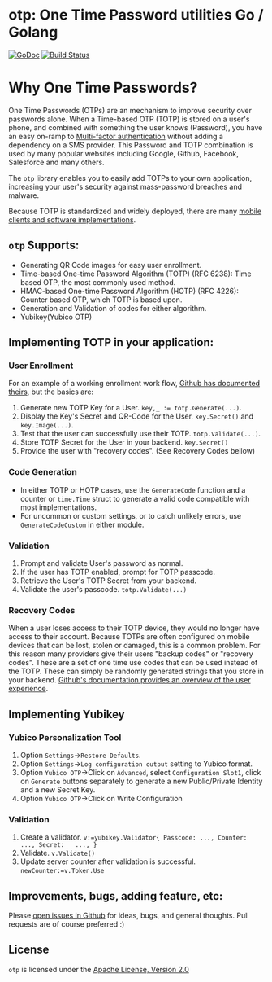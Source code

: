 # otp: One Time Password utilities Go / Golang

[![GoDoc](https://godoc.org/github.com/pquerna/otp?status.svg)](https://godoc.org/github.com/pquerna/otp) [![Build Status](https://travis-ci.org/pquerna/otp.svg?branch=master)](https://travis-ci.org/pquerna/otp)

# Why One Time Passwords?

One Time Passwords (OTPs) are an mechanism to  improve security over passwords alone. When a Time-based OTP (TOTP) is stored on a user's phone, and combined with something the user knows (Password), you have an easy on-ramp to [Multi-factor authentication](http://en.wikipedia.org/wiki/Multi-factor_authentication) without adding a dependency on a SMS provider.  This Password and TOTP combination is used by many popular websites including Google, Github, Facebook, Salesforce and many others.

The `otp` library enables you to easily add TOTPs to your own application, increasing your user's security against mass-password breaches and malware.

Because TOTP is standardized and widely deployed, there are many [mobile clients and software implementations](http://en.wikipedia.org/wiki/Time-based_One-time_Password_Algorithm#Client_implementations).

## `otp` Supports:

* Generating QR Code images for easy user enrollment.
* Time-based One-time Password Algorithm (TOTP) (RFC 6238): Time based OTP, the most commonly used method.
* HMAC-based One-time Password Algorithm (HOTP) (RFC 4226): Counter based OTP, which TOTP is based upon.
* Generation and Validation of codes for either algorithm.
* Yubikey(Yubico OTP)

## Implementing TOTP in your application:

### User Enrollment

For an example of a working enrollment work flow, [Github has documented theirs](https://help.github.com/articles/configuring-two-factor-authentication-via-a-totp-mobile-app/
),  but the basics are:

1. Generate new TOTP Key for a User. `key,_ := totp.Generate(...)`.
1. Display the Key's Secret and QR-Code for the User. `key.Secret()` and `key.Image(...)`.
1. Test that the user can successfully use their TOTP. `totp.Validate(...)`.
1. Store TOTP Secret for the User in your backend. `key.Secret()`
1. Provide the user with "recovery codes". (See Recovery Codes bellow)

### Code Generation

* In either TOTP or HOTP cases, use the `GenerateCode` function and a counter or
  `time.Time` struct to generate a valid code compatible with most implementations.
* For uncommon or custom settings, or to catch unlikely errors, use `GenerateCodeCustom`
  in either module.

### Validation

1. Prompt and validate User's password as normal.
1. If the user has TOTP enabled, prompt for TOTP passcode.
1. Retrieve the User's TOTP Secret from your backend.
1. Validate the user's passcode. `totp.Validate(...)`


### Recovery Codes

When a user loses access to their TOTP device, they would no longer have access to their account.  Because TOTPs are often configured on mobile devices that can be lost, stolen or damaged, this is a common problem. For this reason many providers give their users "backup codes" or "recovery codes".  These are a set of one time use codes that can be used instead of the TOTP.  These can simply be randomly generated strings that you store in your backend.  [Github's documentation provides an overview of the user experience](
https://help.github.com/articles/downloading-your-two-factor-authentication-recovery-codes/).

## Implementing Yubikey

### Yubico Personalization Tool

1. Option `Settings`->`Restore Defaults`.
2. Option `Settings`->`Log configuration output` setting to Yubico format.
3. Option `Yubico OTP`->Click on `Advanced`, select `Configuration Slot1`, click on `Generate` buttons separately to generate a new Public/Private Identity and a new Secret Key.
4. Option `Yubico OTP`->Click on Write Configuration

### Validation

1. Create a validator. `v:=yubikey.Validator{ Passcode: ..., Counter:  ..., Secret:   ..., }`
2. Validate. `v.Validate()`
3. Update server counter after validation is successful. `newCounter:=v.Token.Use`

## Improvements, bugs, adding feature, etc:

Please [open issues in Github](https://github.com/pquerna/otp/issues) for ideas, bugs, and general thoughts.  Pull requests are of course preferred :)

## License

`otp` is licensed under the [Apache License, Version 2.0](./LICENSE)
